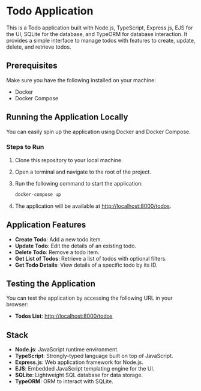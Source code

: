 
# Todo Application

This is a Todo application built with Node.js, TypeScript, Express.js, EJS for the UI, SQLite for the database, and TypeORM for database interaction. It provides a simple interface to manage todos with features to create, update, delete, and retrieve todos.

## Prerequisites

Make sure you have the following installed on your machine:

- Docker
- Docker Compose

## Running the Application Locally

You can easily spin up the application using Docker and Docker Compose.

### Steps to Run

1. Clone this repository to your local machine.

2. Open a terminal and navigate to the root of the project.

3. Run the following command to start the application:

    ```bash
    docker-compose up
    ```

4. The application will be available at [http://localhost:8000/todos](http://localhost:8000/todos).

## Application Features

- **Create Todo**: Add a new todo item.
- **Update Todo**: Edit the details of an existing todo.
- **Delete Todo**: Remove a todo item.
- **Get List of Todos**: Retrieve a list of todos with optional filters.
- **Get Todo Details**: View details of a specific todo by its ID.

## Testing the Application

You can test the application by accessing the following URL in your browser:

- **Todos List**: [http://localhost:8000/todos](http://localhost:8000/todos)

## Stack

- **Node.js**: JavaScript runtime environment.
- **TypeScript**: Strongly-typed language built on top of JavaScript.
- **Express.js**: Web application framework for Node.js.
- **EJS**: Embedded JavaScript templating engine for the UI.
- **SQLite**: Lightweight SQL database for data storage.
- **TypeORM**: ORM to interact with SQLite.
